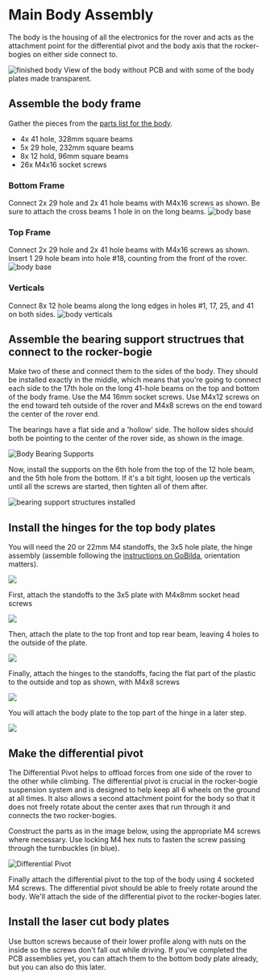 # Main Body Assembly

The body is the housing of all the electronics for the rover and acts as the attachment point for the differential pivot and the body axis that the rocker-bogies on either side connect to.

![finished body](images/body.png)
View of the body without PCB and with some of the body plates made transparent.

## Assemble the body frame

Gather the pieces from the [parts list for the body](../../parts_list/README.md/#parts-for-body-assembly).
* 4x 41 hole, 328mm square beams
* 5x 29 hole, 232mm square beams
* 8x 12 hold, 96mm square beams
* 26x M4x16 socket screws

### Bottom Frame

Connect 2x 29 hole and 2x 41 hole beams with M4x16 screws as shown.  Be sure to attach the cross beams 1 hole in on the long beams.
![body base](images/body_base.jpg)

### Top Frame

Connect 2x 29 hole and 2x 41 hole beams with M4x16 screws as shown.  Insert 1 29 hole beam into hole #18, counting from the front of the rover.
![body base](images/body_top.jpg)

### Verticals

Connect 8x 12 hole beams along the long edges in holes #1, 17, 25, and 41 on both sides.
![body verticals](images/body_vertical.jpg)

## Assemble the bearing support structrues that connect to the rocker-bogie

Make two of these and connect them to the sides of the body. They should be installed exactly in the middle, which means that you're going to connect each side to the 17th hole on the long 41-hole beams on the top and bottom of the body frame. Use the M4 16mm socket screws.  Use M4x12 screws on the end toward teh outside of the rover and M4x8 screws on the end toward the center of the rover end.

The bearings have a flat side and a 'hollow' side. The hollow sides should both be pointing to the center of the rover side, as shown in the image.

![Body Bearing Supports](images/body_bearing_supports.jpg)

Now, install the supports on the 6th hole from the top of the 12 hole beam, and the 5th hole from the bottom.  If it's a bit tight, loosen up the verticals until all the screws are started, then tighten all of them after.

![bearing support structures installed](images/rocker-bogie-sleeves.jpeg)

## Install the hinges for the top body plates

You will need the 20 or 22mm M4 standoffs, the 3x5 hole plate, the hinge assembly (assemble following the [instructions on GoBilda](https://www.gobilda.com/plastic-hinge-2-pack/), orientation matters).

![](images/hinge_parts.jpg) 

First, attach the standoffs to the 3x5 plate with M4x8mm socket head screws

![](images/hinge_step1.jpg) 

Then, attach the plate to the top front and top rear beam, leaving 4 holes to the outside of the plate.

![](images/hinge_step3.jpg)

Finally, attach the hinges to the standoffs, facing the flat part of the plastic to the outside and top as shown, with M4x8 screws

![](images/hinge_installed.jpg)

You will attach the body plate to the top part of the hinge in a later step.

![](images/hinges.jpg) 

## Make the differential pivot

The Differential Pivot helps to offload forces from one side of the rover to the other while climbing. The differential pivot is crucial in the rocker-bogie suspension system and is designed to help keep all 6 wheels on the ground at all times. It also allows a second attachment point for the body so that it does not freely rotate about the center axes that run through it and connects the two rocker-bogies.

Construct the parts as in the image below, using the appropriate M4 screws where necessary. Use locking M4 hex nuts to fasten the screw passing through the turnbuckles (in blue).

![Differential Pivot](images/diff_pivot.png)

Finally attach the differential pivot to the top of the body using 4 socketed M4 screws. The differential pivot should be able to freely rotate around the body. We'll attach the side of the differential pivot to the rocker-bogies later.

## Install the laser cut body plates

Use button screws because of their lower profile along with nuts on the inside so the screws don't fall out while driving. If you've completed the PCB assemblies yet, you can attach them to the bottom body plate already, but you can also do this later.
